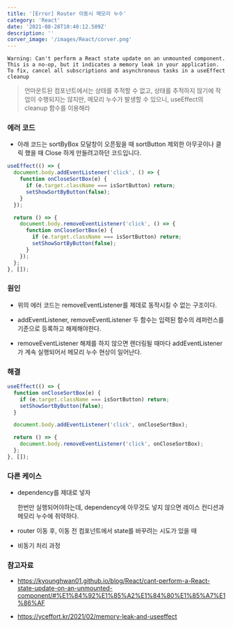 ```yaml
---
title: '[Error] Router 이동시 메모리 누수'
category: 'React'
date: '2021-08-28T10:40:12.509Z'
description: ''
corver_image: '/images/React/corver.png'
---
```


```
Warning: Can't perform a React state update on an unmounted component.
This is a no-op, but it indicates a memory leak in your application.
To fix, cancel all subscriptions and asynchronous tasks in a useEffect cleanup
```

> 언마운트된 컴포넌트에서는 상태를 추적할 수 없고, 상태를 추적하지 않기에 작업이 수행되지는 않지만, 메모리 누수가 발생할 수 있으니, useEffect의 cleanup 함수를 이용해라

### 에러 코드

- 아래 코드는 sortByBox 모달창이 오픈됬을 때 sortButton 제외한 아무곳이나 클릭 했을 때 Close 하게 만들려고하던 코드입니다.

```jsx
useEffect(() => {
  document.body.addEventListener('click', () => {
    function onCloseSortBox(e) {
      if (e.target.className === isSortButton) return;
      setShowSortByButton(false);
    }
  });

  return () => {
    document.body.removeEventListener('click', () => {
      function onCloseSortBox(e) {
        if (e.target.className === isSortButton) return;
        setShowSortByButton(false);
      }
    });
  };
}, []);
```

### 원인

- 위의 에러 코드는 removeEventListener를 제데로 동작시킬 수 없는 구조이다.

- addEventListener, removeEventListener 두 함수는 입력된 함수의 레퍼런스를 기준으로 등록하고 해제해야한다.

- removeEventListener 해제를 하지 않으면 렌더링될 때마다 addEventListener가 계속 실행되어서 메모리 누수 현상이 일어난다.

### 해결

```jsx
useEffect(() => {
  function onCloseSortBox(e) {
    if (e.target.className === isSortButton) return;
    setShowSortByButton(false);
  }

  document.body.addEventListener('click', onCloseSortBox);

  return () => {
    document.body.removeEventListener('click', onCloseSortBox);
  };
}, []);
```

### 다른 케이스

- dependency를 제대로 넣자

  한번만 실행되어야하는데, dependency에 아무것도 넣지 않으면 레이스 컨디션과 메모리 누수에 취약하다.

- router 이동 후, 이동 전 컴포넌트에서 state를 바꾸려는 시도가 있을 때

- 비동기 처리 과정

### 참고자료

- https://kyounghwan01.github.io/blog/React/cant-perform-a-React-state-update-on-an-unmounted-component/#%E1%84%92%E1%85%A2%E1%84%80%E1%85%A7%E1%86%AF

- https://yceffort.kr/2021/02/memory-leak-and-useeffect
